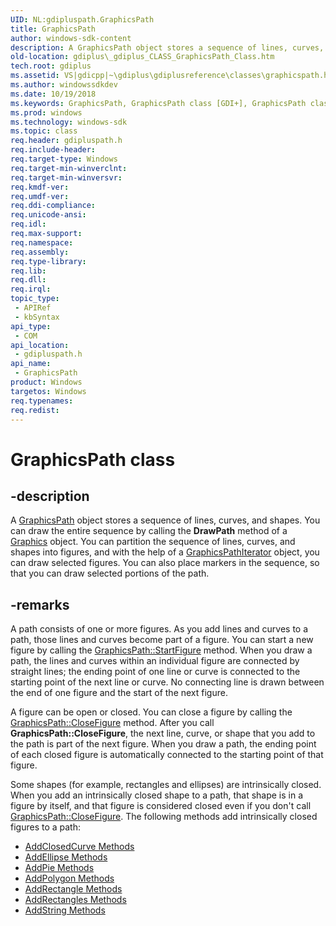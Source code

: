 ```yaml
---
UID: NL:gdipluspath.GraphicsPath
title: GraphicsPath
author: windows-sdk-content
description: A GraphicsPath object stores a sequence of lines, curves, and shapes.
old-location: gdiplus\_gdiplus_CLASS_GraphicsPath_Class.htm
tech.root: gdiplus
ms.assetid: VS|gdicpp|~\gdiplus\gdiplusreference\classes\graphicspath.htm
ms.author: windowssdkdev
ms.date: 10/19/2018
ms.keywords: GraphicsPath, GraphicsPath class [GDI+], GraphicsPath class [GDI+],described, _gdiplus_CLASS_GraphicsPath_Class, gdiplus._gdiplus_CLASS_GraphicsPath_Class, gdipluspath/GraphicsPath
ms.prod: windows
ms.technology: windows-sdk
ms.topic: class
req.header: gdipluspath.h
req.include-header: 
req.target-type: Windows
req.target-min-winverclnt: 
req.target-min-winversvr: 
req.kmdf-ver: 
req.umdf-ver: 
req.ddi-compliance: 
req.unicode-ansi: 
req.idl: 
req.max-support: 
req.namespace: 
req.assembly: 
req.type-library: 
req.lib: 
req.dll: 
req.irql: 
topic_type:
 - APIRef
 - kbSyntax
api_type:
 - COM
api_location:
 - gdipluspath.h
api_name:
 - GraphicsPath
product: Windows
targetos: Windows
req.typenames: 
req.redist: 
---
```


# GraphicsPath class


## -description


A <a href="https://msdn.microsoft.com/en-us/library/ms535523(v=VS.85).aspx">GraphicsPath</a> object stores a sequence of lines, curves, and shapes. You can draw the entire sequence by calling the 
			<b>DrawPath</b> method of a 
			<a href="https://msdn.microsoft.com/en-us/library/ms534453(v=VS.85).aspx">Graphics</a> object. You can partition the sequence of lines, curves, and shapes into figures, and with the help of a 
			<a href="https://msdn.microsoft.com/en-us/library/ms534458(v=VS.85).aspx">GraphicsPathIterator</a> object, you can draw selected figures. You can also place markers in the sequence, so that you can draw selected portions of the path.


## -remarks



A path consists of one or more figures. As you add lines and curves to a path, those lines and curves become part of a figure. You can start a new figure by calling the <a href="https://msdn.microsoft.com/en-us/library/ms535569(v=VS.85).aspx">GraphicsPath::StartFigure</a> method. When you draw a path, the lines and curves within an individual figure are connected by straight lines; the ending point of one line or curve is connected to the starting point of the next line or curve. No connecting line is drawn between the end of one figure and the start of the next figure.

A figure can be open or closed. You can close a figure by calling the <a href="https://msdn.microsoft.com/en-us/library/ms535529(v=VS.85).aspx">GraphicsPath::CloseFigure</a> method. After you call <b>GraphicsPath::CloseFigure</b>, the next line, curve, or shape that you add to the path is part of the next figure. When you draw a path, the ending point of each closed figure is automatically connected to the starting point of that figure.

Some shapes (for example, rectangles and ellipses) are intrinsically closed. When you add an intrinsically closed shape to a path, that shape is in a figure by itself, and that figure is considered closed even if you don't call <a href="https://msdn.microsoft.com/en-us/library/ms535529(v=VS.85).aspx">GraphicsPath::CloseFigure</a>. The following methods add intrinsically closed figures to a path: 

<ul>
<li>
<a href="https://msdn.microsoft.com/en-us/library/ms535540(v=VS.85).aspx">AddClosedCurve Methods</a>
</li>
<li>
<a href="https://msdn.microsoft.com/en-us/library/ms535542(v=VS.85).aspx">AddEllipse Methods</a>
</li>
<li>
<a href="https://msdn.microsoft.com/en-us/library/ms535545(v=VS.85).aspx">AddPie Methods</a>
</li>
<li>
<a href="https://msdn.microsoft.com/en-us/library/ms535546(v=VS.85).aspx">AddPolygon Methods</a>
</li>
<li>
<a href="https://msdn.microsoft.com/en-us/library/ms535547(v=VS.85).aspx">AddRectangle Methods</a>
</li>
<li>
<a href="https://msdn.microsoft.com/en-us/library/ms535548(v=VS.85).aspx">AddRectangles Methods</a>
</li>
<li>
<a href="https://msdn.microsoft.com/en-us/library/ms535549(v=VS.85).aspx">AddString Methods</a>
</li>
</ul>


